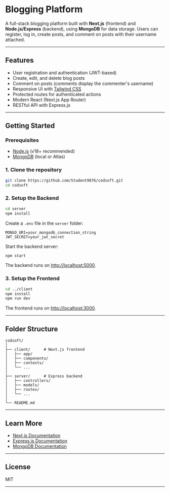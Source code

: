 # Blogging Platform

A full-stack blogging platform built with **Next.js** (frontend) and **Node.js/Express** (backend), using **MongoDB** for data storage. Users can register, log in, create posts, and comment on posts with their username attached.

---

## Features

- User registration and authentication (JWT-based)
- Create, edit, and delete blog posts
- Comment on posts (comments display the commenter's username)
- Responsive UI with [Tailwind CSS](https://tailwindcss.com/)
- Protected routes for authenticated actions
- Modern React (Next.js App Router)
- RESTful API with Express.js

---

## Getting Started

### Prerequisites

- [Node.js](https://nodejs.org/) (v18+ recommended)
- [MongoDB](https://www.mongodb.com/) (local or Atlas)

### 1. Clone the repository

```bash
git clone https://github.com/Student9876/codsoft.git
cd codsoft
```

### 2. Setup the Backend

```bash
cd server
npm install
```

Create a `.env` file in the `server` folder:

```
MONGO_URI=your_mongodb_connection_string
JWT_SECRET=your_jwt_secret
```

Start the backend server:

```bash
npm start
```

The backend runs on [http://localhost:5000](http://localhost:5000).

### 3. Setup the Frontend

```bash
cd ../client
npm install
npm run dev
```

The frontend runs on [http://localhost:3000](http://localhost:3000).

---

## Folder Structure

```
codsoft/
│
├── client/      # Next.js frontend
│   ├── app/
│   ├── components/
│   ├── contexts/
│   └── ...
│
├── server/      # Express backend
│   ├── controllers/
│   ├── models/
│   ├── routes/
│   └── ...
│
└── README.md
```

---

## Learn More

- [Next.js Documentation](https://nextjs.org/docs)
- [Express.js Documentation](https://expressjs.com/)
- [MongoDB Documentation](https://docs.mongodb.com/)

---

## License

MIT

---
